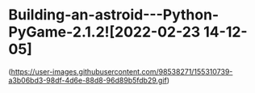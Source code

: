# Building-an-astroid---Python-PyGame-2.1.2![2022-02-23 14-12-05]
(https://user-images.githubusercontent.com/98538271/155310739-a3b06bd3-98df-4d6e-88d8-96d89b5fdb29.gif)
